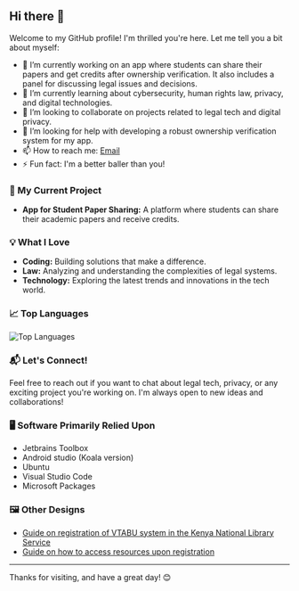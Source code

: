 
## Hi there 👋

Welcome to my GitHub profile! I'm thrilled you're here. Let me tell you a bit about myself:

- 🔭 I’m currently working on an app where students can share their papers and get credits after ownership verification. It also includes a panel for discussing legal issues and decisions.
- 🌱 I’m currently learning about cybersecurity, human rights law, privacy, and digital technologies.
- 👯 I’m looking to collaborate on projects related to legal tech and digital privacy.
- 🤔 I’m looking for help with developing a robust ownership verification system for my app.
- 📫 How to reach me: [Email](mailto:chemoreidaniel@gmail.com)
- ⚡ Fun fact: I'm a better baller than you!

### 🚀 My Current Project

- **App for Student Paper Sharing:** A platform where students can share their academic papers and receive credits.

### 💡 What I Love

- **Coding:** Building solutions that make a difference.
- **Law:** Analyzing and understanding the complexities of legal systems.
- **Technology:** Exploring the latest trends and innovations in the tech world.

### 📈 Top Languages

![Top Languages](https://github-readme-stats.vercel.app/api/top-langs/?username=Chemorei&layout=compact&theme=radical)

### 📬 Let's Connect!

Feel free to reach out if you want to chat about legal tech, privacy, or any exciting project you're working on. I'm always open to new ideas and collaborations!

### 🖥️ Software Primarily Relied Upon

- Jetbrains Toolbox
- Android studio (Koala version)
- Ubuntu
- Visual Studio Code
- Microsoft Packages

### 🖼️ Other Designs

- [Guide on registration of VTABU system in the Kenya National Library Service](https://www.canva.com/design/DAGGfkPqZRI/N9fPRzQpXw8en2xWLLDIeg/edit)
- [Guide on how to access resources upon registration](https://www.canva.com/design/DAGGgRXd71A/AMRvzcXcd0zuP6Z23EQKiw/edit)

---

Thanks for visiting, and have a great day! 😊
